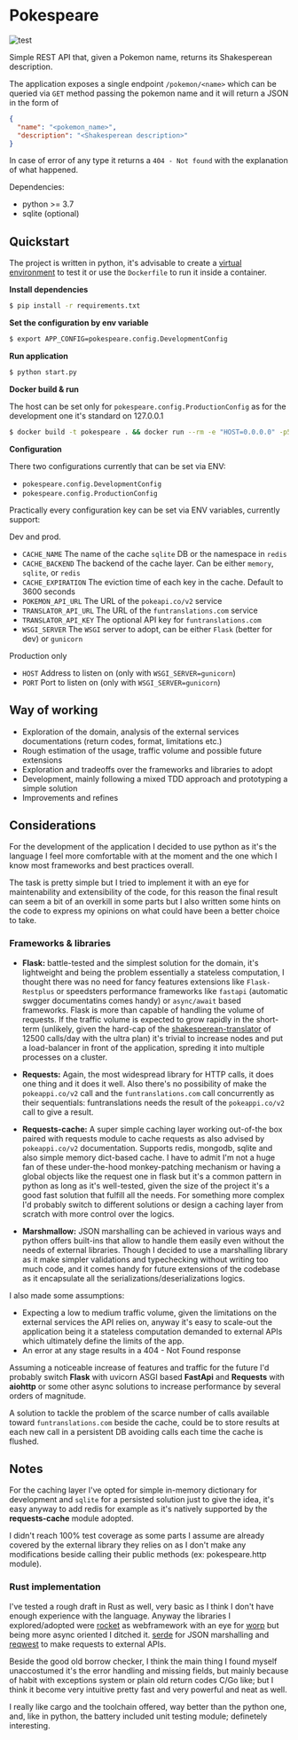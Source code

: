 Pokespeare
==========

![test](https://github.com/codepr/pokespeare/workflows/test/badge.svg)

Simple REST API that, given a Pokemon name, returns its Shakesperean description.

The application exposes a single endpoint `/pokemon/<name>` which can be queried
via `GET` method passing the pokemon name and it will return a JSON in the form of
```json
{
  "name": "<pokemon_name>",
  "description": "<Shakesperean description>"
}
```

In case of error of any type it returns a `404 - Not found` with the explanation of
what happened.

Dependencies:
- python >= 3.7
- sqlite (optional)

## Quickstart

The project is written in python, it's advisable to create a [virtual environment](https://virtualenv.pypa.io/en/latest/installation.html)
to test it or use the `Dockerfile` to run it inside a container.

**Install dependencies**
```sh
$ pip install -r requirements.txt
```

**Set the configuration by env variable**
```sh
$ export APP_CONFIG=pokespeare.config.DevelopmentConfig
```

**Run application**
```sh
$ python start.py
```

**Docker build & run**

The host can be set only for `pokespeare.config.ProductionConfig` as for the development one it's standard on 127.0.0.1
```sh
$ docker build -t pokespeare . && docker run --rm -e "HOST=0.0.0.0" -p5000:5000 pokespeare
```

**Configuration**

There two configurations currently that can be set via ENV:
- `pokespeare.config.DevelopmentConfig`
- `pokespeare.config.ProductionConfig`

Practically every configuration key can be set via ENV variables, currently
support:

Dev and prod.

- `CACHE_NAME` The name of the cache `sqlite` DB or the namespace in `redis`
- `CACHE_BACKEND` The backend of the cache layer. Can be either `memory`, `sqlite`, or `redis`
- `CACHE_EXPIRATION` The eviction time of each key in the cache. Default to 3600 seconds
- `POKEMON_API_URL` The URL of the `pokeapi.co/v2` service
- `TRANSLATOR_API_URL` The URL of the `funtranslations.com` service
- `TRANSLATOR_API_KEY` The optional API key for `funtranslations.com`
- `WSGI_SERVER` The `WSGI` server to adopt, can be either `Flask` (better for dev) or `gunicorn`

Production only

- `HOST` Address to listen on (only with `WSGI_SERVER=gunicorn`)
- `PORT` Port to listen on (only with `WSGI_SERVER=gunicorn`)

## Way of working

- Exploration of the domain, analysis of the external services documentations
  (return codes, format, limitations etc.)
- Rough estimation of the usage, traffic volume and possible future extensions
- Exploration and tradeoffs over the frameworks and libraries to adopt
- Development, mainly following a mixed TDD approach and prototyping a simple solution
- Improvements and refines

## Considerations

For the development of the application I decided to use python as it's the
language I feel more comfortable with at the moment and the one which I
know most frameworks and best practices overall.

The task is pretty simple but I tried to implement it with an eye for
maintenability and extensibility of the code, for this reason the final result
can seem a bit of an overkill in some parts but I also written some hints on the
code to express my opinions on what could have been a better choice to take.

### Frameworks & libraries

- **Flask:** battle-tested and the simplest solution for the domain, it's
  lightweight and being the problem essentially a stateless computation, I
  thought there was no need for fancy features extensions like `Flask-Restplus`
  or speedsters performance frameworks like `fastapi` (automatic swgger
  documentatins comes handy) or `async/await` based frameworks. Flask is more
  than capable of handling the volume of requests. If the traffic volume is
  expected to grow rapidly in the short-term (unlikely, given the hard-cap of
  the
  [shakesperean-translator](https://funtranslations.com/api/shakespeare#translate)
  of 12500 calls/day with the ultra plan) it's trivial to increase nodes and
  put a load-balancer in front of the application, spreding it into multiple
  processes on a cluster.

- **Requests:** Again, the most widespread library for HTTP calls, it does one thing
  and it does it well. Also there's no possibility of make the `pokeappi.co/v2` call
  and the `funtranslations.com` call concurrently as their sequentials: funtranslations
  needs the result of the `pokeappi.co/v2` call to give a result.

- **Requests-cache:** A super simple caching layer working out-of-the box paired with
  requests module to cache requests as also advised by `pokeappi.co/v2` documentation.
  Supports redis, mongodb, sqlite and also simple memory dict-based cache.
  I have to admit I'm not a huge fan of these under-the-hood monkey-patching mechanism
  or having a global objects like the request one in flask but it's a common pattern in python
  as long as it's well-tested, given the size of the project it's a good fast solution that
  fulfill all the needs.
  For something more complex I'd probably switch to different solutions or design a caching
  layer from scratch with more control over the logics.

- **Marshmallow:** JSON marshalling can be achieved in various ways and python offers built-ins
  that allow to handle them easily even without the needs of external libraries. Though I decided
  to use a marshalling library as it make simpler validations and typechecking without writing
  too much code, and it comes handy for future extensions of the codebase as it encapsulate
  all the serializations/deserializations logics.

I also made some assumptions:

- Expecting a low to medium traffic volume, given the limitations on the external services
  the API relies on, anyway it's easy to scale-out the application being it a stateless
  computation demanded to external APIs which ultimately define the limits of the app.
- An error at any stage results in a 404 - Not Found response

Assuming a noticeable increase of features and traffic for the future I'd
probably switch **Flask** with uvicorn ASGI based **FastApi** and **Requests**
with **aiohttp** or some other async solutions to increase performance by
several orders of magnitude.

A solution to tackle the problem of the scarce number of calls available toward
`funtranslations.com` beside the cache, could be to store results at each new
call in a persistent DB avoiding calls each time the cache is flushed.

## Notes

For the caching layer I've opted for simple in-memory dictionary for
development and `sqlite` for a persisted solution just to give the idea, it's
easy anyway to add redis for example as it's natively supported by the
**requests-cache** module adopted.

I didn't reach 100% test coverage as some parts I assume are already covered by
the external library they relies on as I don't make any modifications beside
calling their public methods (ex: pokespeare.http module).

### Rust implementation

I've tested a rough draft in Rust as well, very basic as I think I don't have
enough experience with the language. Anyway the libraries I explored/adopted
were [rocket](https://rocket.rs) as webframework with an eye for
[worp](https://docs.rs/warp/0.2.4/warp/) but being more async oriented I
ditched it. [serde](https://serde.rs/) for JSON marshalling and
[reqwest](https://docs.rs/reqwest/0.10.7/reqwest/) to make requests to external
APIs.

Beside the good old borrow checker, I think the main thing I found myself
unaccostumed it's the error handling and missing fields, but mainly because of
habit with exceptions system or plain old return codes C/Go like; but I think
it become very intuitive pretty fast and very powerful and neat as well.

I really like cargo and the toolchain offered, way better than the python one,
and, like in python, the battery included unit testing module; definetely
interesting.
